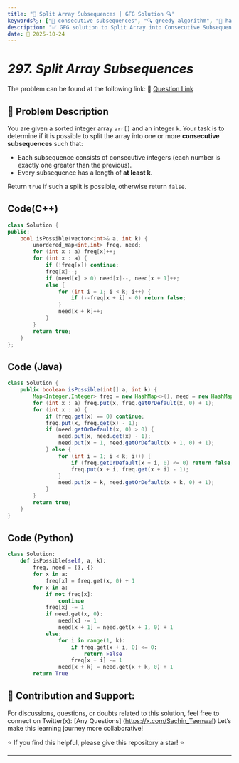 ```yaml
---
title: "🔢 Split Array Subsequences | GFG Solution 🔍"
keywords🏷️: ["🔢 consecutive subsequences", "🔍 greedy algorithm", "📍 hash map", "📈 frequency tracking", "📘 GFG", "🏁 competitive programming", "📚 DSA"]
description: "✅ GFG solution to Split Array into Consecutive Subsequences: determine if array can be split into consecutive subsequences of length at least k using greedy approach with hash maps. 🚀"
date: 📅 2025-10-24
---
```


# *297. Split Array Subsequences*

The problem can be found at the following link: 🔗 [Question Link](https://www.geeksforgeeks.org/problems/split-array-subsequences/1)

## **🧩 Problem Description**

You are given a sorted integer array `arr[]` and an integer `k`. Your task is to determine if it is possible to split the array into one or more **consecutive subsequences** such that:

* Each subsequence consists of consecutive integers (each number is exactly one greater than the previous).
* Every subsequence has a length of **at least k**.

Return `true` if such a split is possible, otherwise return `false`.


## Code(C++)
```cpp
class Solution {
public:
    bool isPossible(vector<int>& a, int k) {
        unordered_map<int,int> freq, need;
        for (int x : a) freq[x]++;
        for (int x : a) {
            if (!freq[x]) continue;
            freq[x]--;
            if (need[x] > 0) need[x]--, need[x + 1]++;
            else {
                for (int i = 1; i < k; i++) {
                    if (--freq[x + i] < 0) return false;
                }
                need[x + k]++;
            }
        }
        return true;
    }
};
```

## Code (Java)

```java
class Solution {
    public boolean isPossible(int[] a, int k) {
        Map<Integer,Integer> freq = new HashMap<>(), need = new HashMap<>();
        for (int x : a) freq.put(x, freq.getOrDefault(x, 0) + 1);
        for (int x : a) {
            if (freq.get(x) == 0) continue;
            freq.put(x, freq.get(x) - 1);
            if (need.getOrDefault(x, 0) > 0) {
                need.put(x, need.get(x) - 1);
                need.put(x + 1, need.getOrDefault(x + 1, 0) + 1);
            } else {
                for (int i = 1; i < k; i++) {
                    if (freq.getOrDefault(x + i, 0) <= 0) return false;
                    freq.put(x + i, freq.get(x + i) - 1);
                }
                need.put(x + k, need.getOrDefault(x + k, 0) + 1);
            }
        }
        return true;
    }
}
```

## Code (Python)

```python
class Solution:
    def isPossible(self, a, k):
        freq, need = {}, {}
        for x in a:
            freq[x] = freq.get(x, 0) + 1
        for x in a:
            if not freq[x]:
                continue
            freq[x] -= 1
            if need.get(x, 0):
                need[x] -= 1
                need[x + 1] = need.get(x + 1, 0) + 1
            else:
                for i in range(1, k):
                    if freq.get(x + i, 0) <= 0:
                        return False
                    freq[x + i] -= 1
                need[x + k] = need.get(x + k, 0) + 1
        return True
```



## 🎯 **Contribution and Support:**

For discussions, questions, or doubts related to this solution, feel free to connect on Twitter(x): [Any Questions] (https://x.com/Sachin_Teenwal) Let’s make this learning journey more collaborative!

⭐ If you find this helpful, please give this repository a star! ⭐

---
